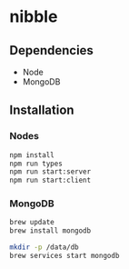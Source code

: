 # nibble

## Dependencies

* Node
* MongoDB

## Installation

### Nodes

```sh
npm install
npm run types
npm run start:server
npm run start:client
```

### MongoDB

```sh
brew update
brew install mongodb

mkdir -p /data/db
brew services start mongodb
```
